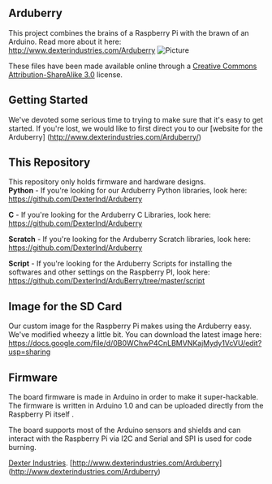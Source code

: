 ## **Arduberry**
This project combines the brains of a Raspberry Pi with the brawn of an Arduino.  Read more about it here:  http://www.dexterindustries.com/Arduberry
![Picture](http://www.dexterindustries.com/Arduberry/wp-content/uploads/2013/12/Arduberry_for_Raspberry_Pi_and_Arduino-Raspberry_Pi-Arduberry-graphpapercode-Back1.jpg)

These files have been made available online through a [Creative Commons Attribution-ShareAlike 3.0](http://creativecommons.org/licenses/by-sa/3.0/) license.

## Getting Started

We've devoted some serious time to trying to make sure that it's easy to get started.  If you're lost, we would like to first direct you to our [website for the Arduberry] (http://www.dexterindustries.com/Arduberry/)

## This Repository

This repository only holds firmware and hardware designs.  
**Python** - If you're looking for our Arduberry Python libraries, look here:	https://github.com/DexterInd/Arduberry
	
**C** - If you're looking for the Arduberry C Libraries, look here: 		https://github.com/DexterInd/Arduberry
	
**Scratch** - If you're looking for the Arduberry Scratch libraries, look here:	https://github.com/DexterInd/Arduberry

**Script** - If you're looking for the Arduberry Scripts for installing the softwares and other settings on the Raspberry PI, look here:	https://github.com/DexterInd/ArduBerry/tree/master/script

## Image for the SD Card
Our custom image for the Raspberry Pi makes using the Arduberry easy.  We've modified wheezy a little bit.  You can download the latest image here:
https://docs.google.com/file/d/0B0WChwP4CnLBMVNKajMydy1VcVU/edit?usp=sharing
	
## Firmware
The board firmware is made in Arduino in order to make it super-hackable.  The firmware is written in Arduino 1.0 and can be uploaded directly from the Raspberry Pi itself .

The board supports most of the Arduino sensors and shields and can interact with the Raspberry Pi via I2C and Serial and SPI is used for code burning.

[Dexter Industries](http://www.dexterindustries.com/).
[http://www.dexterindustries.com/Arduberry] (http://www.dexterindustries.com/Arduberry)